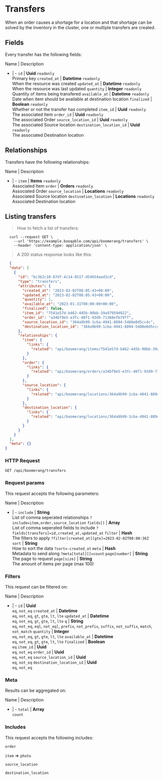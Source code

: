 # Transfers

When an order causes a shortage for a location and that shortage can be solved by the inventory in the cluster, one or multiple transfers are created.

## Fields
Every transfer has the following fields:

Name | Description
- | -
`id` | **Uuid** `readonly`<br>Primary key
`created_at` | **Datetime** `readonly`<br>When the resource was created
`updated_at` | **Datetime** `readonly`<br>When the resource was last updated
`quantity` | **Integer** `readonly`<br>Quantity of items being transfered
`available_at` | **Datetime** `readonly`<br>Date when item should be available at destination location
`finalized` | **Boolean** `readonly`<br>Whether or not the transfer has completed
`item_id` | **Uuid** `readonly`<br>The associated Item
`order_id` | **Uuid** `readonly`<br>The associated Order
`source_location_id` | **Uuid** `readonly`<br>The associated Source location
`destination_location_id` | **Uuid** `readonly`<br>The associated Destination location


## Relationships
Transfers have the following relationships:

Name | Description
- | -
`item` | **Items** `readonly`<br>Associated Item
`order` | **Orders** `readonly`<br>Associated Order
`source_location` | **Locations** `readonly`<br>Associated Source location
`destination_location` | **Locations** `readonly`<br>Associated Destination location


## Listing transfers



> How to fetch a list of transfers:

```shell
  curl --request GET \
    --url 'https://example.booqable.com/api/boomerang/transfers' \
    --header 'content-type: application/json' \
```

> A 200 status response looks like this:

```json
  {
  "data": [
    {
      "id": "bc3b2c10-87df-4c14-8517-d54654aad3cd",
      "type": "transfers",
      "attributes": {
        "created_at": "2023-02-02T08:05:43+00:00",
        "updated_at": "2023-02-02T08:05:43+00:00",
        "quantity": 1,
        "available_at": "2023-01-31T08:00:00+00:00",
        "finalized": false,
        "item_id": "7541e57d-b462-445b-90bb-39a979594022",
        "order_id": "a34bf9e5-e3fc-40f1-93d9-71368efb79ff",
        "source_location_id": "364a9b99-1cba-4941-8894-5488e0d5cc4c",
        "destination_location_id": "364a9b99-1cba-4941-8894-5488e0d5cc4c"
      },
      "relationships": {
        "item": {
          "links": {
            "related": "api/boomerang/items/7541e57d-b462-445b-90bb-39a979594022"
          }
        },
        "order": {
          "links": {
            "related": "api/boomerang/orders/a34bf9e5-e3fc-40f1-93d9-71368efb79ff"
          }
        },
        "source_location": {
          "links": {
            "related": "api/boomerang/locations/364a9b99-1cba-4941-8894-5488e0d5cc4c"
          }
        },
        "destination_location": {
          "links": {
            "related": "api/boomerang/locations/364a9b99-1cba-4941-8894-5488e0d5cc4c"
          }
        }
      }
    }
  ],
  "meta": {}
}
```

### HTTP Request

`GET /api/boomerang/transfers`

### Request params

This request accepts the following parameters:

Name | Description
- | -
`include` | **String** <br>List of comma seperated relationships `?include=item,order,source_location`
`fields[]` | **Array** <br>List of comma seperated fields to include `?fields[transfers]=id,created_at,updated_at`
`filter` | **Hash** <br>The filters to apply `?filter[created_at][gte]=2023-02-02T08:00:36Z`
`sort` | **String** <br>How to sort the data `?sort=-created_at`
`meta` | **Hash** <br>Metadata to send along `?meta[total][]=count`
`page[number]` | **String** <br>The page to request
`page[size]` | **String** <br>The amount of items per page (max 100)


### Filters

This request can be filtered on:

Name | Description
- | -
`id` | **Uuid** <br>`eq`, `not_eq`
`created_at` | **Datetime** <br>`eq`, `not_eq`, `gt`, `gte`, `lt`, `lte`
`updated_at` | **Datetime** <br>`eq`, `not_eq`, `gt`, `gte`, `lt`, `lte`
`q` | **String** <br>`eq`, `not_eq`, `eql`, `not_eql`, `prefix`, `not_prefix`, `suffix`, `not_suffix`, `match`, `not_match`
`quantity` | **Integer** <br>`eq`, `not_eq`, `gt`, `gte`, `lt`, `lte`
`available_at` | **Datetime** <br>`eq`, `not_eq`, `gt`, `gte`, `lt`, `lte`
`finalized` | **Boolean** <br>`eq`
`item_id` | **Uuid** <br>`eq`, `not_eq`
`order_id` | **Uuid** <br>`eq`, `not_eq`
`source_location_id` | **Uuid** <br>`eq`, `not_eq`
`destination_location_id` | **Uuid** <br>`eq`, `not_eq`


### Meta

Results can be aggregated on:

Name | Description
- | -
`total` | **Array** <br>`count`


### Includes

This request accepts the following includes:

`order`


`item` => 
`photo`




`source_location`


`destination_location`





